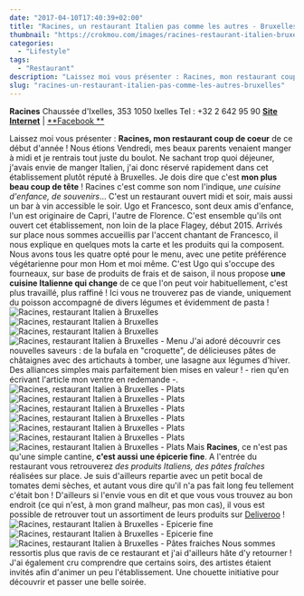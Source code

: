 ```yaml
---
date: "2017-04-10T17:40:39+02:00"
title: "Racines, un restaurant Italien pas comme les autres - Bruxelles"
thumbnail: "https://crokmou.com/images/racines-restaurant-italien-bruxelles-crokmou-blog-cuisine-voyage-1-6.jpg"
categories:
  - "Lifestyle"
tags:
  - "Restaurant"
description: "Laissez moi vous présenter : Racines, mon restaurant coup de coeur de ce début d'année... une cuisine Italienne qui change de ce que l'on peut voir..."
slug: "racines-un-restaurant-italien-pas-comme-les-autres-bruxelles"
---
```


**Racines** Chaussée d'Ixelles, 353 1050 Ixelles Tel : +32 2 642 95 90 [**Site Internet**](http://www.racinesbruxelles.com/) | [**Facebook **](https://www.facebook.com/racines.gastronomia)

Laissez moi vous présenter : **Racines, mon restaurant coup de coeur** de ce début d'année ! Nous étions Vendredi, mes beaux parents venaient manger à midi et je rentrais tout juste du boulot. Ne sachant trop quoi déjeuner, j'avais envie de manger Italien, j'ai donc réservé rapidement dans cet établissement plutôt réputé à Bruxelles. Je dois dire que c'est **mon plus beau coup de tête** ! Racines c'est comme son nom l'indique, _une cuisine d'enfance, de souvenirs_... C'est un restaurant ouvert midi et soir, mais aussi un bar à vin accessible le soir. Ugo et Francesco, sont deux amis d'enfance, l'un est originaire de Capri, l'autre de Florence. C'est ensemble qu'ils ont ouvert cet établissement, non loin de la place Flagey, début 2015. Arrivés sur place nous sommes accueillis par l'accent chantant de Francesco, il nous explique en quelques mots la carte et les produits qui la composent. Nous avons tous les quatre opté pour le menu, avec une petite préférence végétarienne pour mon Hom et moi même. C'est Ugo qui s'occupe des fourneaux, sur base de produits de frais et de saison, il nous propose **une cuisine Italienne qui change** de ce que l'on peut voir habituellement, c'est plus travaillé, plus raffiné ! Ici vous ne trouverez pas de viande, uniquement du poisson accompagné de divers légumes et évidemment de pasta ! ![Racines, restaurant Italien à Bruxelles](https://crokmou.com/images/racines-restaurant-italien-bruxelles-crokmou-blog-cuisine-voyage-1-16.jpg) ![Racines, restaurant Italien à Bruxelles](https://crokmou.com/images/racines-restaurant-italien-bruxelles-crokmou-blog-cuisine-voyage-1-1.jpg) ![Racines, restaurant Italien à Bruxelles](https://crokmou.com/images/racines-restaurant-italien-bruxelles-crokmou-blog-cuisine-voyage-1-23.jpg)![Racines, restaurant Italien à Bruxelles - Menu](https://crokmou.com/images/racines-restaurant-italien-bruxelles-crokmou-blog-cuisine-voyage-1-2.jpg) J'ai adoré découvrir ces nouvelles saveurs : de la bufala en "croquette", de délicieuses pâtes de châtaignes avec des artichauts à tomber, une lasagne aux légumes d'hiver. Des alliances simples mais parfaitement bien mises en valeur ! - rien qu'en écrivant l'article mon ventre en redemande -. ![Racines, restaurant Italien à Bruxelles - Plats](https://crokmou.com/images/racines-restaurant-italien-bruxelles-crokmou-blog-cuisine-voyage-1-4.jpg) ![Racines, restaurant Italien à Bruxelles - Plats](https://crokmou.com/images/racines-restaurant-italien-bruxelles-crokmou-blog-cuisine-voyage-1-10.jpg) ![Racines, restaurant Italien à Bruxelles - Plats](https://crokmou.com/images/racines-restaurant-italien-bruxelles-crokmou-blog-cuisine-voyage-1-11.jpg) ![Racines, restaurant Italien à Bruxelles - Plats](https://crokmou.com/images/racines-restaurant-italien-bruxelles-crokmou-blog-cuisine-voyage-1-15.jpg) ![Racines, restaurant Italien à Bruxelles - Plats](https://crokmou.com/images/racines-restaurant-italien-bruxelles-crokmou-blog-cuisine-voyage-1-14.jpg) ![Racines, restaurant Italien à Bruxelles - Plats](https://crokmou.com/images/racines-restaurant-italien-bruxelles-crokmou-blog-cuisine-voyage-1-13.jpg) ![Racines, restaurant Italien à Bruxelles - Plats](https://crokmou.com/images/racines-restaurant-italien-bruxelles-crokmou-blog-cuisine-voyage-1-19.jpg) Mais **Racines**, ce n'est pas qu'une simple cantine, **c'est aussi** **une épicerie fine**. A l'entrée du restaurant vous retrouverez _des produits Italiens, des pâtes fraîches_ réalisées sur place. Je suis d'ailleurs repartie avec un petit bocal de tomates demi sèches, et autant vous dire qu'il n'a pas fait long feu tellement c'était bon ! D'ailleurs si l'envie vous en dit et que vous vous trouvez au bon endroit (ce qui n'est, à mon grand malheur, pas mon cas), il vous est possible de retrouver tout un assortiment de leurs produits sur [Deliveroo](https://deliveroo.be/fr/menu/brussels/flagey/racines) ! ![Racines, restaurant Italien à Bruxelles - Epicerie fine](https://crokmou.com/images/racines-restaurant-italien-bruxelles-crokmou-blog-cuisine-voyage-1-24.jpg) ![Racines, restaurant Italien à Bruxelles - Epicerie fine](https://crokmou.com/images/racines-restaurant-italien-bruxelles-crokmou-blog-cuisine-voyage-1-8.jpg)![Racines, restaurant Italien à Bruxelles - Pâtes fraiches](https://crokmou.com/images/racines-restaurant-italien-bruxelles-crokmou-blog-cuisine-voyage-1-7.jpg) Nous sommes ressortis plus que ravis de ce restaurant et j'ai d'ailleurs hâte d'y retourner ! J'ai également cru comprendre que certains soirs, des artistes étaient invités afin d'animer un peu l'établissement. Une chouette initiative pour découvrir et passer une belle soirée.